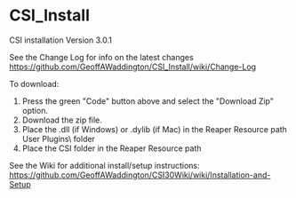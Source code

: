 # CSI_Install
 CSI installation
Version 3.0.1

See the Change Log for info on the latest changes https://github.com/GeoffAWaddington/CSI_Install/wiki/Change-Log

To download:
1. Press the green "Code" button above and select the "Download Zip" option.
2. Download the zip file.
3. Place the .dll (if Windows) or .dylib (if Mac) in the Reaper Resource path User Plugins\ folder
4. Place the CSI folder in the Reaper Resource path

See the Wiki for additional install/setup instructions: https://github.com/GeoffAWaddington/CSI30Wiki/wiki/Installation-and-Setup 



